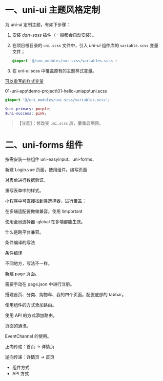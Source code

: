 # 一、uni-ui 主题风格定制

为 uni-ui 定制主题，有如下步骤：

1. 安装 *dart-sass* 插件（一般都会自动安装）。

2. 在项目根目录的 `uni.scss` 文件中，引入 *uni-ui* 组件库的 `variable.scss` 变量文件；

   ```css
   @import '@/uni_modules/uni-scss/variables.scss';
   ```

3. 在 uni-ui.scss 中覆盖原有的主题样式变量。


[可以重写的样式变量](https://uniapp.dcloud.net.cn/component/uniui/uni-sass.html)

01-uni-app\demo-project\01-hello-uniapp\uni.scss

```scss
@import '@/uni_modules/uni-scss/variables.scss';

$uni-primary: purple;
$uni-success: pink;
```

> 【注意】：修改完 `uni.scss` 后，要重启项目。

# 二、uni-forms 组件

按需安装一些组件 uni-easyinput、uni-forms、

新建 Login.vue 页面，使用组件，编写页面

对表单进行数据验证。



重写表单中的样式。

小程序中可直接找到类选择器，进行覆盖；

在多端适配要做做兼容。使用 !important

使用全局选择器 :global 在多端都能生效。



什么是跨平台兼容。

条件编译的写法



条件编译

不同地方，写法不一样。



新建 page 页面。

需要手动在 page.json 中进行注册。

搭建首页、分类、购物车、我的四个页面。配置底部的 tabbar。



使用组件的方式添加路由。

使用 API 的方式添加路由。



页面的通讯。

EventChannel 的使用。

正向传递：首页 -> 详情页

逆向传递：详情页 -> 首页

- 组件方式
- API 方式